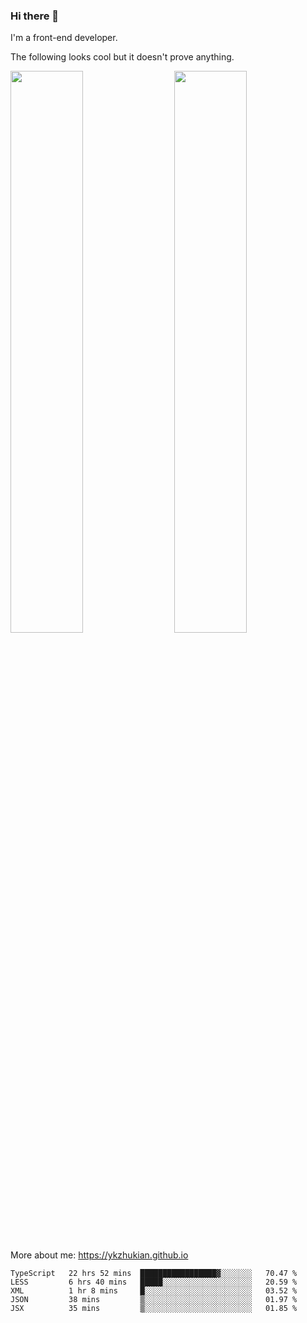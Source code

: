 ### Hi there 👋

I'm a front-end developer.

The following looks cool but it doesn't prove anything.

[<img align="right" width="48%" src="https://github-readme-stats.vercel.app/api?username=ykzhukian&show_icons=true&theme=dracula">](https://github.com/anuraghazra/github-readme-stats)

[<img width="48%" src="https://github-readme-stats.vercel.app/api/top-langs/?username=ykzhukian&layout=compact&theme=dracula">](https://github.com/anuraghazra/github-readme-stats)

More about me: 
https://ykzhukian.github.io

<!--START_SECTION:waka-->
```text
TypeScript   22 hrs 52 mins  █████████████████▓░░░░░░░   70.47 % 
LESS         6 hrs 40 mins   █████░░░░░░░░░░░░░░░░░░░░   20.59 % 
XML          1 hr 8 mins     █░░░░░░░░░░░░░░░░░░░░░░░░   03.52 % 
JSON         38 mins         ▒░░░░░░░░░░░░░░░░░░░░░░░░   01.97 % 
JSX          35 mins         ▒░░░░░░░░░░░░░░░░░░░░░░░░   01.85 % 
```
<!--END_SECTION:waka-->
